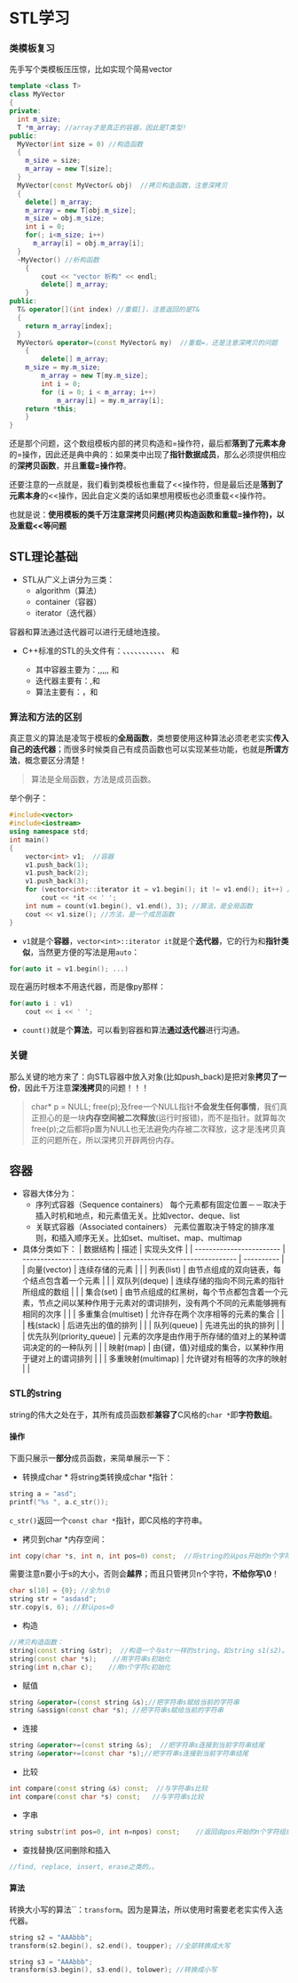 # STL学习

### 类模板复习
先手写个类模板压压惊，比如实现个简易vector
```cpp
template <class T>
class MyVector
{
private:
  int m_size;
  T *m_array; //array才是真正的容器，因此是T类型!
public:
  MyVector(int size = 0) //构造函数
  {
    m_size = size;
    m_array = new T[size];
  }
  MyVector(const MyVector& obj)  //拷贝构造函数，注意深拷贝
  {
    delete[] m_array;
    m_array = new T[obj.m_size];
    m_size = obj.m_size;
    int i = 0;
    for(; i<m_size; i++)
      m_array[i] = obj.m_array[i];
  }
  ~MyVector() //析构函数
	{
		cout << "vector 析构" << endl;
		delete[] m_array;
	}
public:
  T& operator[](int index) //重载[]，注意返回的是T&
  {
    return m_array[index];
  }
  MyVector& operator=(const MyVector& my)  //重载=，还是注意深拷贝的问题
	{
		delete[] m_array;
    m_size = my.m_size;
		m_array = new T[my.m_size];
		int i = 0;
		for (i = 0; i < m_array; i++)
			m_array[i] = my.m_array[i];
    return *this;
	}
}
```
还是那个问题，这个数组模板内部的拷贝构造和=操作符，最后都**落到了元素本身**的=操作，因此还是典中典的：如果类中出现了**指针数据成员**，那么必须提供相应的**深拷贝函数**，并且**重载=操作符**。

还要注意的一点就是，我们看到类模板也重载了<<操作符，但是最后还是**落到了元素本身**的<<操作，因此自定义类的话如果想用模板也必须重载<<操作符。

也就是说：**使用模板的类千万注意深拷贝问题(拷贝构造函数和重载=操作符)，以及重载<<等问题**

## STL理论基础
* STL从广义上讲分为三类：
	* algorithm（算法）
	* container（容器）
	* iterator（迭代器）

容器和算法通过迭代器可以进行无缝地连接。
* C++标准的STL的头文件有：<algorithm>、<deque>、<functional>、<iterator>、<vector>、<list>、<map>、<memory>、<numeric>、<queue>、<set>、<stack> 和<utility>
	* 其中容器主要为：<vector>,<list>,<deque>,<set>,<map>,<stack> 和<queue>
	* 迭代器主要有：<utility>,<iterator>和<memory>
	* 算法主要有：<algorithm>，<numeric>和<functional>

### 算法和方法的区别
真正意义的算法是凌驾于模板的**全局函数**，类想要使用这种算法必须老老实实**传入自己的迭代器**；而很多时候类自己有成员函数也可以实现某些功能，也就是**所谓方法**，概念要区分清楚！
> 算法是全局函数，方法是成员函数。

举个例子：
```cpp
#include<vector>
#include<iostream>
using namespace std;
int main()
{
	vector<int> v1;  //容器
	v1.push_back(1);
	v1.push_back(2);
	v1.push_back(3);
	for (vector<int>::iterator it = v1.begin(); it != v1.end(); it++) //迭代器
		cout << *it << ' ';
	int num = count(v1.begin(), v1.end(), 3); //算法，是全局函数
	cout << v1.size(); //方法，是一个成员函数
}
```
* `v1`就是个**容器**，`vector<int>::iterator it`就是个**迭代器**，它的行为和**指针类似**，当然更方便的写法是用`auto`：
```cpp
for(auto it = v1.begin(); ...)
```
现在遍历时根本不用迭代器，而是像py那样：
```cpp
for(auto i : v1)
	cout << i << ' ';
```
* `count()`就是个**算法**，可以看到容器和算法**通过迭代器**进行沟通。

### 关键
那么关键的地方来了：向STL容器中放入对象(比如push_back)是把对象**拷贝了一份**，因此千万注意**深浅拷贝**的问题！！！
> char* p = NULL; free(p);及free一个NULL指针**不会发生任何事情**，我们真正担心的是一块**内存空间被二次释放**(运行时报错)，而不是指针。就算每次free(p);之后都将p置为NULL也无法避免内存被二次释放，这才是浅拷贝真正的问题所在，所以深拷贝开辟两份内存。
	

## 容器
* 容器大体分为：
	* 序列式容器（Sequence containers）
	每个元素都有固定位置－－取决于插入时机和地点，和元素值无关。比如vector、deque、list
	* 关联式容器（Associated containers）
	元素位置取决于特定的排序准则，和插入顺序无关。比如set、multiset、map、multimap
* 具体分类如下：
| 数据结构                 | 描述                                                         | 实现头文件 |
| ------------------------ | ------------------------------------------------------------ | ---------- |
| 向量(vector)             | 连续存储的元素                                               | <vector>   |
| 列表(list)               | 由节点组成的双向链表，每个结点包含着一个元素                 | <list>     |
| 双队列(deque)            | 连续存储的指向不同元素的指针所组成的数组                     | <deque>    |
| 集合(set)                | 由节点组成的红黑树，每个节点都包含着一个元素，节点之间以某种作用于元素对的谓词排列，没有两个不同的元素能够拥有相同的次序 | <set>      |
| 多重集合(multiset)       | 允许存在两个次序相等的元素的集合                             | <set>      |
| 栈(stack)                | 后进先出的值的排列                                           | <stack>    |
| 队列(queue)              | 先进先出的执的排列                                           | <queue>    |
| 优先队列(priority_queue) | 元素的次序是由作用于所存储的值对上的某种谓词决定的的一种队列 | <queue>    |
| 映射(map)                | 由{键，值}对组成的集合，以某种作用于键对上的谓词排列         | <map>      |
| 多重映射(multimap)       | 允许键对有相等的次序的映射                                   | <map>      |

### STL的string
string的伟大之处在于，其所有成员函数都**兼容了**C风格的`char *`即**字符数组**。

#### 操作
下面只展示一**部分**成员函数，来简单展示一下：
* 转换成char *
将string类转换成char *指针：
```cpp
string a = "asd";
printf("%s ", a.c_str());
```
`c_str()`返回一个`const char *`指针，即C风格的字符串。
* 拷贝到char *内存空间：
```cpp
int copy(char *s, int n, int pos=0) const;  //将string的从pos开始的n个字符拷贝到s指针处
```
需要注意n要小于s的大小，否则会**越界**；而且只管拷贝n个字符，**不给你写\0**！
```cpp
char s[10] = {0}; //全为\0
string str = "asdasd";
str.copy(s, 6); //默认pos=0
```
* 构造
```cpp
//拷贝构造函数：
string(const string &str);	//构造一个与str一样的string。如string s1(s2)。
string(const char *s);    //用字符串s初始化
string(int n,char c);    //用n个字符c初始化
```
* 赋值
```cpp
string &operator=(const string &s);//把字符串s赋给当前的字符串
string &assign(const char *s); //把字符串s赋给当前的字符串
```
* 连接
```cpp
string &operator+=(const string &s);  //把字符串s连接到当前字符串结尾
string &operator+=(const char *s);//把字符串s连接到当前字符串结尾
```
* 比较
```cpp
int compare(const string &s) const;  //与字符串s比较
int compare(const char *s) const;   //与字符串s比较
```
* 字串
```cpp
string substr(int pos=0, int n=npos) const;    //返回由pos开始的n个字符组成的子字符串
```
* 查找替换/区间删除和插入
```cpp
//find, replace, insert, erase之类的。。
```
	
#### 算法
转换大小写的算法``：`transform`。因为是算法，所以使用时需要老老实实传入迭代器。
```cpp
string s2 = "AAAbbb";
transform(s2.begin(), s2.end(), toupper); //全部转换成大写

string s3 = "AAAbbb";
transform(s3.begin(), s3.end(), tolower); //转换成小写
```
	
